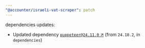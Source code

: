 ```yaml
---
"@accounter/israeli-vat-scraper": patch
---
```

dependencies updates:
  - Updated dependency [`puppeteer@24.11.0` ↗︎](https://www.npmjs.com/package/puppeteer/v/24.11.0) (from `24.10.2`, in `dependencies`)
